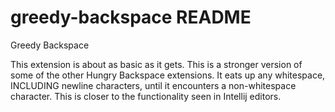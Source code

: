 # greedy-backspace README

Greedy Backspace

This extension is about as basic as it gets. This is a stronger version of some of the other Hungry Backspace extensions. It eats up any whitespace, INCLUDING newline characters, until it encounters a non-whitespace character. This is closer to the functionality seen in Intellij editors.
